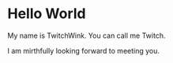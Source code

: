 # Hello World

My name is TwitchWink.
You can call me Twitch.

I am mirthfully looking forward to meeting you.
